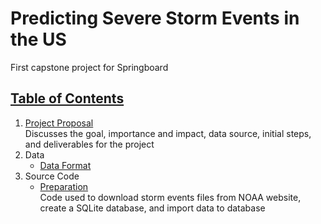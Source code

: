 # Predicting Severe Storm Events in the US

First capstone project for Springboard

## [Table of Contents](#table-of-contents)

1. [Project Proposal](https://github.com/jennyrhee/storm-events/blob/master/projectproposal.pdf)  
Discusses the goal, importance and impact, data source, initial steps, and deliverables for the project
2. Data
   - [Data Format](https://github.com/jennyrhee/storm-events/blob/master/data/raw/storm-data-export-format.pdf)
3. Source Code  
   - [Preparation](https://github.com/jennyrhee/storm-events/tree/master/src/preparation)  
   Code used to download storm events files from NOAA website, create a SQLite database, and import data to database
